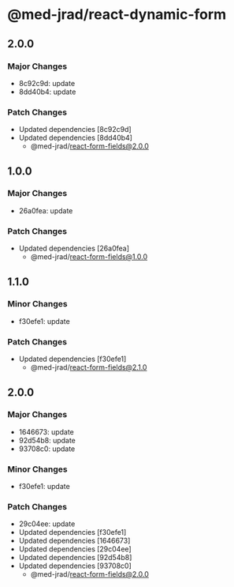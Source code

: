 # @med-jrad/react-dynamic-form

## 2.0.0

### Major Changes

- 8c92c9d: update
- 8dd40b4: update

### Patch Changes

- Updated dependencies [8c92c9d]
- Updated dependencies [8dd40b4]
  - @med-jrad/react-form-fields@2.0.0

## 1.0.0

### Major Changes

- 26a0fea: update

### Patch Changes

- Updated dependencies [26a0fea]
  - @med-jrad/react-form-fields@1.0.0

## 1.1.0

### Minor Changes

- f30efe1: update

### Patch Changes

- Updated dependencies [f30efe1]
  - @med-jrad/react-form-fields@2.1.0

## 2.0.0

### Major Changes

- 1646673: update
- 92d54b8: update
- 93708c0: update

### Minor Changes

- f30efe1: update

### Patch Changes

- 29c04ee: update
- Updated dependencies [f30efe1]
- Updated dependencies [1646673]
- Updated dependencies [29c04ee]
- Updated dependencies [92d54b8]
- Updated dependencies [93708c0]
  - @med-jrad/react-form-fields@2.0.0
